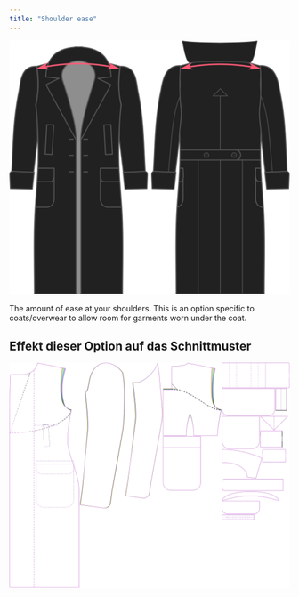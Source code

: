 ```yaml
---
title: "Shoulder ease"
---
```


![Shoulder ease](./shoulderease.svg)

The amount of ease at your shoulders. This is an option specific to coats/overwear to allow room for garments worn under the coat.

## Effekt dieser Option auf das Schnittmuster

![This image shows the effect of this option by superimposing several variants that have a different value for this option](carlton_shoulderease_sample.svg "Effect of this option on the pattern")
